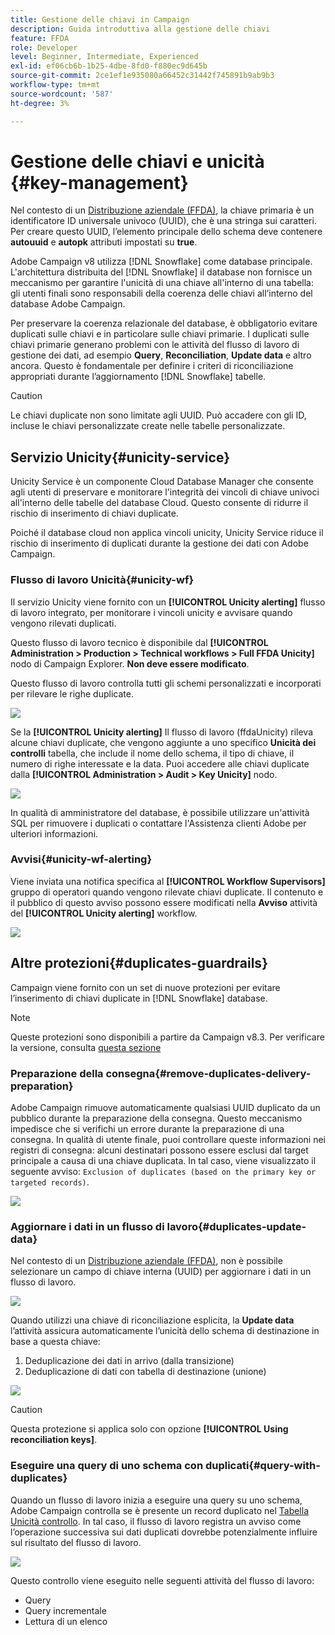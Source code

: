 ```yaml
---
title: Gestione delle chiavi in Campaign
description: Guida introduttiva alla gestione delle chiavi
feature: FFDA
role: Developer
level: Beginner, Intermediate, Experienced
exl-id: ef06cb6b-1b25-4dbe-8fd0-f880ec9d645b
source-git-commit: 2ce1ef1e935080a66452c31442f745891b9ab9b3
workflow-type: tm+mt
source-wordcount: '587'
ht-degree: 3%

---
```


# Gestione delle chiavi e unicità {#key-management}

Nel contesto di un [Distribuzione aziendale (FFDA)](enterprise-deployment.md), la chiave primaria è un identificatore ID universale univoco (UUID), che è una stringa sui caratteri. Per creare questo UUID, l’elemento principale dello schema deve contenere **autouuid** e **autopk** attributi impostati su **true**.

Adobe Campaign v8 utilizza [!DNL Snowflake] come database principale. L&#39;architettura distribuita del [!DNL Snowflake] il database non fornisce un meccanismo per garantire l&#39;unicità di una chiave all&#39;interno di una tabella: gli utenti finali sono responsabili della coerenza delle chiavi all’interno del database Adobe Campaign.

Per preservare la coerenza relazionale del database, è obbligatorio evitare duplicati sulle chiavi e in particolare sulle chiavi primarie. I duplicati sulle chiavi primarie generano problemi con le attività del flusso di lavoro di gestione dei dati, ad esempio **Query**, **Reconciliation**, **Update data** e altro ancora. Questo è fondamentale per definire i criteri di riconciliazione appropriati durante l’aggiornamento [!DNL Snowflake] tabelle.


>[!CAUTION]
>
>Le chiavi duplicate non sono limitate agli UUID. Può accadere con gli ID, incluse le chiavi personalizzate create nelle tabelle personalizzate.


## Servizio Unicity{#unicity-service}

Unicity Service è un componente Cloud Database Manager che consente agli utenti di preservare e monitorare l&#39;integrità dei vincoli di chiave univoci all&#39;interno delle tabelle del database Cloud. Questo consente di ridurre il rischio di inserimento di chiavi duplicate.

Poiché il database cloud non applica vincoli unicity, Unicity Service riduce il rischio di inserimento di duplicati durante la gestione dei dati con Adobe Campaign.

### Flusso di lavoro Unicità{#unicity-wf}

Il servizio Unicity viene fornito con un **[!UICONTROL Unicity alerting]** flusso di lavoro integrato, per monitorare i vincoli unicity e avvisare quando vengono rilevati duplicati.

Questo flusso di lavoro tecnico è disponibile dal **[!UICONTROL Administration > Production > Technical workflows > Full FFDA Unicity]** nodo di Campaign Explorer. **Non deve essere modificato**.

Questo flusso di lavoro controlla tutti gli schemi personalizzati e incorporati per rilevare le righe duplicate.

![](assets/unicity-alerting-wf.png)

Se la **[!UICONTROL Unicity alerting]** Il flusso di lavoro (ffdaUnicity) rileva alcune chiavi duplicate, che vengono aggiunte a uno specifico **Unicità dei controlli** tabella, che include il nome dello schema, il tipo di chiave, il numero di righe interessate e la data. Puoi accedere alle chiavi duplicate dalla **[!UICONTROL Administration > Audit > Key Unicity]** nodo.

![](assets/unicity-table.png)

In qualità di amministratore del database, è possibile utilizzare un&#39;attività SQL per rimuovere i duplicati o contattare l&#39;Assistenza clienti Adobe per ulteriori informazioni.

### Avvisi{#unicity-wf-alerting}

Viene inviata una notifica specifica al **[!UICONTROL Workflow Supervisors]** gruppo di operatori quando vengono rilevate chiavi duplicate. Il contenuto e il pubblico di questo avviso possono essere modificati nella **Avviso** attività del **[!UICONTROL Unicity alerting]** workflow.

![](assets/wf-alert-activity.png)


## Altre protezioni{#duplicates-guardrails}

Campaign viene fornito con un set di nuove protezioni per evitare l’inserimento di chiavi duplicate in [!DNL Snowflake] database.

>[!NOTE]
>
>Queste protezioni sono disponibili a partire da Campaign v8.3. Per verificare la versione, consulta [questa sezione](../start/compatibility-matrix.md#how-to-check-your-campaign-version-and-buildversion)

### Preparazione della consegna{#remove-duplicates-delivery-preparation}

Adobe Campaign rimuove automaticamente qualsiasi UUID duplicato da un pubblico durante la preparazione della consegna. Questo meccanismo impedisce che si verifichi un errore durante la preparazione di una consegna. In qualità di utente finale, puoi controllare queste informazioni nei registri di consegna: alcuni destinatari possono essere esclusi dal target principale a causa di una chiave duplicata. In tal caso, viene visualizzato il seguente avviso: `Exclusion of duplicates (based on the primary key or targeted records)`.

![](assets/exclusion-duplicates-log.png)

### Aggiornare i dati in un flusso di lavoro{#duplicates-update-data}

Nel contesto di un [Distribuzione aziendale (FFDA)](enterprise-deployment.md), non è possibile selezionare un campo di chiave interna (UUID) per aggiornare i dati in un flusso di lavoro.

![](assets/update-data-no-internal-key.png)

Quando utilizzi una chiave di riconciliazione esplicita, la **Update data** l’attività assicura automaticamente l’unicità dello schema di destinazione in base a questa chiave:

1. Deduplicazione dei dati in arrivo (dalla transizione)
1. Deduplicazione di dati con tabella di destinazione (unione)


![](assets/update-data-deduplicate.png)

>[!CAUTION]
>
>Questa protezione si applica solo con opzione **[!UICONTROL Using reconciliation keys]**.


### Eseguire una query di uno schema con duplicati{#query-with-duplicates}

Quando un flusso di lavoro inizia a eseguire una query su uno schema, Adobe Campaign controlla se è presente un record duplicato nel [Tabella Unicità controllo](#unicity-wf). In tal caso, il flusso di lavoro registra un avviso come l’operazione successiva sui dati duplicati dovrebbe potenzialmente influire sul risultato del flusso di lavoro.

![](assets/query-with-duplicates.png)

Questo controllo viene eseguito nelle seguenti attività del flusso di lavoro:

* Query
* Query incrementale
* Lettura di un elenco